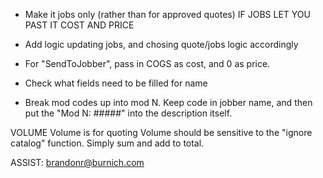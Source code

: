 - Make it jobs only (rather than for approved quotes) IF JOBS LET YOU PAST IT COST AND PRICE 
- Add logic updating jobs, and chosing quote/jobs logic accordingly

- For "SendToJobber", pass in COGS as cost, and 0 as price.
- Check what fields need to be filled for name 
- Break mod codes up into mod N. Keep code in jobber name, and then put the "Mod N: #####" into the description itself.

VOLUME
Volume is for quoting
Volume should be sensitive to the "ignore catalog" function. Simply sum and add to total.

ASSIST:
brandonr@burnich.com

